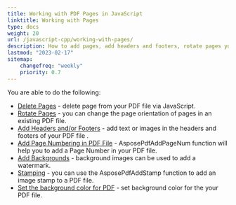 ```yaml
---
title: Working with PDF Pages in JavaScript
linktitle: Working with Pages
type: docs
weight: 20
url: /javascript-cpp/working-with-pages/
description: How to add pages, add headers and footers, rotate pages you can know in this section. Aspose.PDF for JavaScript via C++ explain to you all details on this topic.
lastmod: "2023-02-17"
sitemap:
    changefreq: "weekly"
    priority: 0.7
---
```


You are able to do the following:

- [Delete Pages](/pdf/javascript-cpp/delete-pages/) - delete page from your PDF file via JavaScript.
- [Rotate Pages](/pdf/javascript-cpp/rotate-pages/) - you can change the page orientation of pages in an existing PDF file.
- [Add Headers and/or Footers](/pdf/javascript-cpp/add-headers-and-footers-of-pdf-file/) - add text or images in the headers and footers of your PDF file .
- [Add Page Numbering in PDF File](/pdf/javascript-cpp/add-page-number/) - AsposePdfAddPageNum function will help you to add a Page Number in your PDF file.
- [Add Backgrounds](/pdf/javascript-cpp/add-backgrounds/) - background images can be used to add a watermark.
- [Stamping](/pdf/javascript-cpp/stamping/) - you can use the AsposePdfAddStamp function to add an image stamp to a PDF file.
- [Set the background color for PDF](/pdf/javascript-cpp/set-background-color/) - set background color for the your PDF file.

